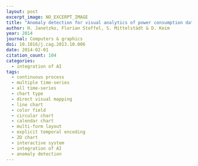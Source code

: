 ```yaml
---
layout: post
excerpt_image: NO_EXCERPT_IMAGE
title: "Anomaly detection for visual analytics of power consumption data"
author: H. Janetzko, Florian Stoffel, S. Mittelstädt & D. Keim
year: 2014
journal: Computers & graphics
doi: 10.1016/j.cag.2013.10.006
date: 2014-02-01
citation_count: 104
categories:
  - integration of AI
tags:
  - continuous process
  - multiple time-series
  - all time-series
  - chart type
  - direct visual mapping
  - line chart
  - color field
  - circular chart
  - calendar chart
  - multi-form layout
  - explicit temporal encoding
  - 2D chart
  - interactive system
  - integration of AI
  - anomaly detection
---
```

